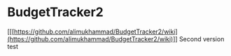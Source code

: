 # BudgetTracker2

[[[https://github.com/alimukhammad/BudgetTracker2/wiki](https://github.com/alimukhammad/BudgetTracker2/wiki)]]
Second version
test
